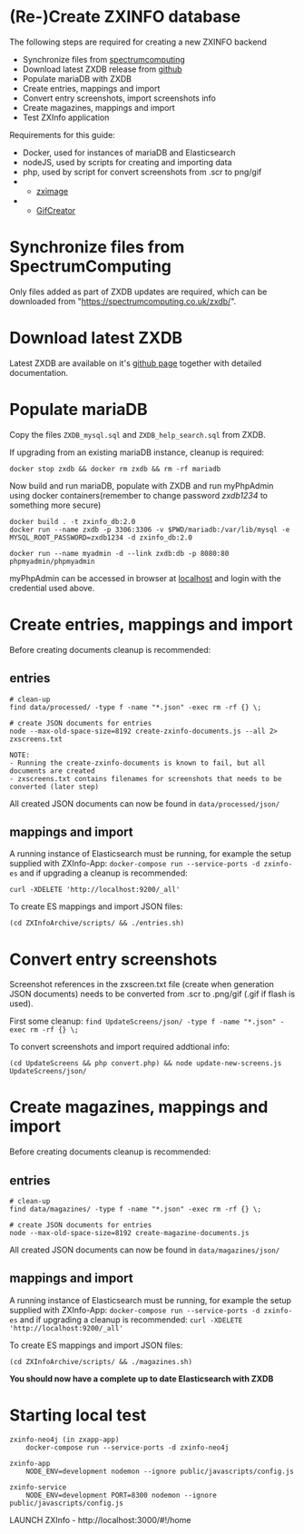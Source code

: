 # (Re-)Create ZXINFO database
The following steps are required for creating a new ZXINFO backend

- Synchronize files from [spectrumcomputing](spectrumcomputing.co.uk)
- Download latest ZXDB release from [github](https://github.com/zxdb/ZXDB/archive/master.zip)
- Populate mariaDB with ZXDB
- Create entries, mappings and import
- Convert entry screenshots, import screenshots info
- Create magazines, mappings and import
- Test ZXInfo application

Requirements for this guide:
- Docker, used for instances of mariaDB and Elasticsearch
- nodeJS, used by scripts for creating and importing data
- php, used by script for convert screenshots from .scr to png/gif
- - [zximage](https://github.com/moroz1999/zx-image)
- - [GifCreator](https://github.com/Sybio/GifCreator)
	

# Synchronize files from SpectrumComputing
Only files added as part of ZXDB updates are required, which can be downloaded from "https://spectrumcomputing.co.uk/zxdb/".

# Download latest ZXDB
Latest ZXDB are available on it's [github page](https://github.com/zxdb/ZXDB) together with detailed documentation.

# Populate mariaDB
Copy the files `ZXDB_mysql.sql` and `ZXDB_help_search.sql` from ZXDB.

If upgrading from an existing mariaDB instance, cleanup is required:

```
docker stop zxdb && docker rm zxdb && rm -rf mariadb
```

Now build and run mariaDB, populate with ZXDB and run myPhpAdmin using docker containers(remember to change password *zxdb1234* to something more secure)
```
docker build . -t zxinfo_db:2.0
docker run --name zxdb -p 3306:3306 -v $PWD/mariadb:/var/lib/mysql -e MYSQL_ROOT_PASSWORD=zxdb1234 -d zxinfo_db:2.0

docker run --name myadmin -d --link zxdb:db -p 8080:80 phpmyadmin/phpmyadmin
```
myPhpAdmin can be accessed in browser at [localhost](http://localhost:8080/) and login with the credential used above.

# Create entries, mappings and import
Before creating documents cleanup is recommended:


## entries
```
# clean-up
find data/processed/ -type f -name "*.json" -exec rm -rf {} \;

# create JSON documents for entries
node --max-old-space-size=8192 create-zxinfo-documents.js --all 2> zxscreens.txt
```

```
NOTE:
- Running the create-zxinfo-documents is known to fail, but all documents are created
- zxscreens.txt contains filenames for screenshots that needs to be converted (later step)
```
All created JSON documents can now be found in `data/processed/json/`

## mappings and import
A running instance of Elasticsearch must be running, for example the setup supplied with ZXInfo-App:
`docker-compose run --service-ports -d zxinfo-es` and if upgrading a cleanup is recommended:

`curl -XDELETE 'http://localhost:9200/_all'`

To create ES mappings and import JSON files:

```
(cd ZXInfoArchive/scripts/ && ./entries.sh)
```

# Convert entry screenshots

Screenshot references in the zxscreen.txt file (create when generation JSON documents) needs to be converted from .scr to .png/gif (.gif if flash is used).

First some cleanup: `find UpdateScreens/json/ -type f -name "*.json" -exec rm -rf {} \;`

To convert screenshots and import required addtional info:
```
(cd UpdateScreens && php convert.php) && node update-new-screens.js UpdateScreens/json/
```

# Create magazines, mappings and import
Before creating documents cleanup is recommended:


## entries
```
# clean-up
find data/magazines/ -type f -name "*.json" -exec rm -rf {} \;

# create JSON documents for entries
node --max-old-space-size=8192 create-magazine-documents.js
```

All created JSON documents can now be found in `data/magazines/json/`

## mappings and import
A running instance of Elasticsearch must be running, for example the setup supplied with ZXInfo-App: `docker-compose run --service-ports -d zxinfo-es` and if upgrading a cleanup is recommended: `curl -XDELETE 'http://localhost:9200/_all'`

To create ES mappings and import JSON files:

```
(cd ZXInfoArchive/scripts/ && ./magazines.sh)
```

**You should now have a complete up to date Elasticsearch with ZXDB**


# Starting local test

````
zxinfo-neo4j (in zxapp-app)
	docker-compose run --service-ports -d zxinfo-neo4j

zxinfo-app
	NODE_ENV=development nodemon --ignore public/javascripts/config.js

zxinfo-service
	NODE_ENV=development PORT=8300 nodemon --ignore public/javascripts/config.js
````

LAUNCH ZXInfo - http://localhost:3000/#!/home
